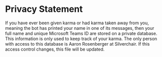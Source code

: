 ﻿# Privacy Statement

If you have ever been given karma or had karma taken away from you, meaning the bot has printed your name in one of its messages, then your full name and unique Microsoft Teams ID are stored on a private database. This information is only used to keep track of your karma. The only person with access to this database is Aaron Rosenberger at Silverchair. If this access control changes, this file will be updated.

